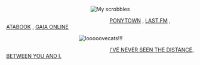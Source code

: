 ⠀⠀⠀⠀⠀⠀⠀⠀⠀⠀⠀⠀⠀⠀⠀⠀⠀⠀⠀⠀⠀⠀![My scrobbles](https://lastfm-recently-played.vercel.app/api?user=godheadturntech&count=1)

⠀⠀⠀⠀⠀⠀⠀⠀⠀⠀⠀⠀⠀⠀⠀⠀⠀⠀⠀⠀⠀⠀⠀⠀⠀⠀⠀[PONYTOWN](https://rentry.co/iwannawannawannawannawannaseethelight) , [LAST.FM](https://www.last.fm/user/godheadturntech) , [ATABOOK](https://bloodyfullmoon.atabook.org) , [GAIA ONLINE](https://www.gaiaonline.com/profiles/robertsmithxx/47085384/)

⠀⠀⠀⠀⠀⠀⠀⠀⠀⠀⠀⠀⠀⠀⠀⠀⠀⠀⠀![looooovecats!!!](https://files.catbox.moe/5797m3.gif)

⠀⠀⠀⠀⠀⠀⠀⠀⠀⠀⠀⠀⠀⠀⠀⠀⠀⠀⠀⠀⠀⠀⠀⠀⠀⠀⠀[I'VE NEVER SEEN THE DISTANCE, BETWEEN YOU AND I.](https://music.youtube.com/watch?v=GV06-eyIE3s&si=TG5ddfokjMLcDVmr)
